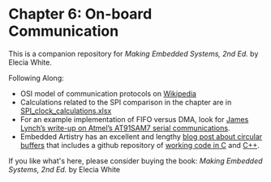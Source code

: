 # Chapter 6: On-board Communication
This is a companion repository for _Making Embedded Systems, 2nd Ed._ by Elecia White. 

Following Along:
 * OSI model of communication protocols on [Wikipedia](https://en.wikipedia.org/wiki/OSI_model)
 * Calculations related to the SPI comparison in the chapter are in [SPI_clock_calculations.xlsx](SPI_clock_calculations.xlsx)
 * For an example implementation of FIFO versus DMA, look for [James Lynch’s write-up on Atmel’s AT91SAM7 serial communications](at91sam7_serial_communications.pdf). 
 * Embedded Artistry has an excellent and lengthy [blog post about circular buffers](https://embeddedartistry.com/blog/2017/05/17/creating-a-circular-buffer-in-c-and-c/) that includes a github repository of [working code in C](https://github.com/embeddedartistry/embedded-resources/tree/master/examples/c) and [C++](https://github.com/embeddedartistry/embedded-resources/tree/master/examples/cpp). 


If you like what's here, please consider buying the book: _Making Embedded Systems, 2nd Ed._ by Elecia White